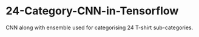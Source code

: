 # 24-Category-CNN-in-Tensorflow
CNN along with ensemble used for categorising 24 T-shirt sub-categories.

